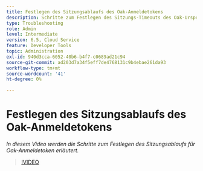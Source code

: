 ```yaml
---
title: Festlegen des Sitzungsablaufs des Oak-Anmeldetokens
description: Schritte zum Festlegen des Sitzungs-Timeouts des Oak-Ursprungs-Tokens
type: Troubleshooting
role: Admin
level: Intermediate
version: 6.5, Cloud Service
feature: Developer Tools
topic: Administration
exl-id: 940d3cca-6052-40b6-b4f7-c0689ad21c94
source-git-commit: ad203d7a34f5eff7de4768131c9b4ebae261da93
workflow-type: tm+mt
source-wordcount: '41'
ht-degree: 0%

---
```


# Festlegen des Sitzungsablaufs des Oak-Anmeldetokens

*In diesem Video werden die Schritte zum Festlegen des Sitzungsablaufs für Oak-Anmeldetoken erläutert.*

>[!VIDEO](https://video.tv.adobe.com/v/335468?quality=9&learn=on)

